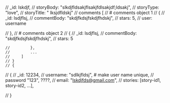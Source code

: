 // _id: lskdjf, // storyBody: "slkdjfldsakjflsakjfdlsakjdf;ldsakj", // storyType: "love", // storyTitle: " lksjdfldskj" // comments [ // # comments object 1 // { // _id: lsdjflsj, // commentBody: "skdjfkdsjfskdjfhdskj", // stars: 5, // user: username

  //         },
  //         # comments object 2
  //         {
    //             _id: lsdjflsj,
    //             commentBody: "skdjfkdsjfskdjfhdskj",
    //             stars: 5
    
    //         },
    //         ...
    //     ]
    // }
    // {
// { // _id: 12234, // username: "sdlkjfldsj", # make user name unique, // password "123", ????, // email: "lskdjfds@gmail.com", // stories: [story-id1, story-id2, ...],

// }
